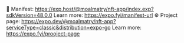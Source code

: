 📝  Manifest: https://exp.host/@moalmatry/nft-app/index.exp?sdkVersion=48.0.0 Learn more: https://expo.fyi/manifest-url
⚙️   Project page: https://expo.dev/@moalmatry/nft-app?serviceType=classic&distribution=expo-go Learn more: https://expo.fyi/prooject-page
